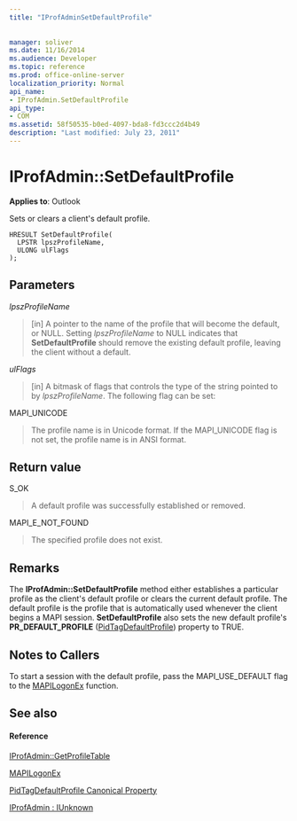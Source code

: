 ```yaml
---
title: "IProfAdminSetDefaultProfile"
 
 
manager: soliver
ms.date: 11/16/2014
ms.audience: Developer
ms.topic: reference
ms.prod: office-online-server
localization_priority: Normal
api_name:
- IProfAdmin.SetDefaultProfile
api_type:
- COM
ms.assetid: 58f50535-b0ed-4097-bda8-fd3ccc2d4b49
description: "Last modified: July 23, 2011"
---
```


# IProfAdmin::SetDefaultProfile

  
  
**Applies to**: Outlook 
  
Sets or clears a client's default profile.
  
```
HRESULT SetDefaultProfile(
  LPSTR lpszProfileName,
  ULONG ulFlags
);
```

## Parameters

 _lpszProfileName_
  
> [in] A pointer to the name of the profile that will become the default, or NULL. Setting  _lpszProfileName_ to NULL indicates that **SetDefaultProfile** should remove the existing default profile, leaving the client without a default. 
    
 _ulFlags_
  
> [in] A bitmask of flags that controls the type of the string pointed to by  _lpszProfileName_. The following flag can be set:
    
MAPI_UNICODE 
  
> The profile name is in Unicode format. If the MAPI_UNICODE flag is not set, the profile name is in ANSI format.
    
## Return value

S_OK 
  
> A default profile was successfully established or removed.
    
MAPI_E_NOT_FOUND 
  
> The specified profile does not exist.
    
## Remarks

The **IProfAdmin::SetDefaultProfile** method either establishes a particular profile as the client's default profile or clears the current default profile. The default profile is the profile that is automatically used whenever the client begins a MAPI session. **SetDefaultProfile** also sets the new default profile's **PR_DEFAULT_PROFILE** ([PidTagDefaultProfile](pidtagdefaultprofile-canonical-property.md)) property to TRUE.
  
## Notes to Callers

To start a session with the default profile, pass the MAPI_USE_DEFAULT flag to the [MAPILogonEx](mapilogonex.md) function. 
  
## See also

#### Reference

[IProfAdmin::GetProfileTable](iprofadmin-getprofiletable.md)
  
[MAPILogonEx](mapilogonex.md)
  
[PidTagDefaultProfile Canonical Property](pidtagdefaultprofile-canonical-property.md)
  
[IProfAdmin : IUnknown](iprofadminiunknown.md)

